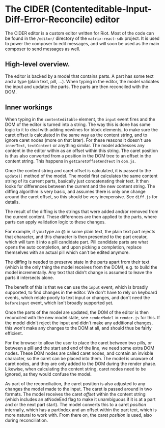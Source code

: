 # The CIDER (Contenteditable-Input-Diff-Error-Reconcile) editor

The CIDER editor is a custom editor written for Riot.
Most of the code can be found in the `/editor/` directory of the `matrix-react-sdk` project.
It is used to power the composer to edit messages,
and will soon be used as the main composer to send messages as well.

## High-level overview.

The editor is backed by a model that contains parts.
A part has some text and a type (plain text, pill, ...). When typing in the editor,
the model validates the input and updates the parts.
The parts are then reconciled with the DOM.

## Inner workings

When typing in the `contenteditable` element, the `input` event fires and
the DOM of the editor is turned into a string. The way this is done has
some logic to it to deal with adding newlines for block elements, to make sure
the caret offset is calculated in the same way as the content string, and to ignore
caret nodes (more on that later).
For these reasons it doesn't use `innerText`, `textContent` or anything similar.
The model addresses any content in the editor within as an offset within this string.
The caret position is thus also converted from a position in the DOM tree
to an offset in the content string. This happens in `getCaretOffsetAndText` in `dom.js`.

Once the content string and caret offset is calculated, it is passed to the `update()`
method of the model. The model first calculates the same content string of its current parts,
basically just concatenating their text. It then looks for differences between
the current and the new content string. The diffing algorithm is very basic,
and assumes there is only one change around the caret offset,
so this should be very inexpensive. See `diff.js` for details.

The result of the diffing is the strings that were added and/or removed from
the current content. These differences are then applied to the parts,
where parts can apply validation logic to these changes.

For example, if you type an @ in some plain text, the plain text part rejects
that character, and this character is then presented to the part creator,
which will turn it into a pill candidate part.
Pill candidate parts are what opens the auto completion, and upon picking a completion,
replace themselves with an actual pill which can't be edited anymore.

The diffing is needed to preserve state in the parts apart from their text
(which is the only thing the model receives from the DOM), e.g. to build
the model incrementally. Any text that didn't change is assumed
to leave the parts it intersects alone.

The benefit of this is that we can use the `input` event, which is broadly supported,
to find changes in the editor. We don't have to rely on keyboard events,
which relate poorly to text input or changes, and don't need the `beforeinput` event,
which isn't broadly supported yet.

Once the parts of the model are updated, the DOM of the editor is then reconciled
with the new model state, see `renderModel` in `render.js` for this.
If the model didn't reject the input and didn't make any additional changes,
this won't make any changes to the DOM at all, and should thus be fairly efficient.

For the browser to allow the user to place the caret between two pills,
or between a pill and the start and end of the line, we need some extra DOM nodes.
These DOM nodes are called caret nodes, and contain an invisble character, so
the caret can be placed into them. The model is unaware of caret nodes, and they
are only added to the DOM during the render phase. Likewise, when calculating
the content string, caret nodes need to be ignored, as they would confuse the model.

As part of the reconciliation, the caret position is also adjusted to any changes
the model made to the input. The caret is passed around in two formats.
The model receives the caret *offset* within the content string (which includes
an atNodeEnd flag to make it unambiguous if it is at a part and or the next part start).
The model converts this to a caret *position* internally, which has a partIndex
and an offset within the part text, which is more natural to work with.
From there on, the caret *position* is used, also during reconciliation.

